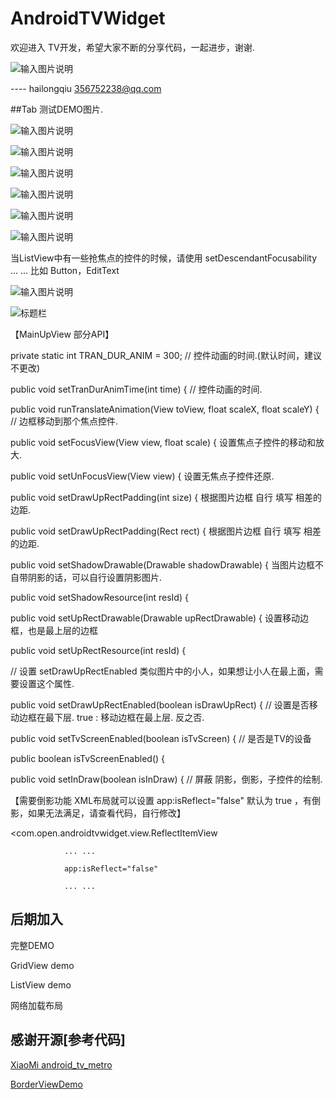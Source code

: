 # AndroidTVWidget

 欢迎进入 TV开发，希望大家不断的分享代码，一起进步，谢谢.
  
![输入图片说明](http://git.oschina.net/uploads/images/2016/0223/094451_e49419a7_111902.png "在这里输入图片标题")
 
 ---- hailongqiu 356752238@qq.com

##Tab 测试DEMO图片.

![输入图片说明](http://git.oschina.net/uploads/images/2016/0227/220443_88e33e8c_111902.jpeg "在这里输入图片标题")

![输入图片说明](http://git.oschina.net/uploads/images/2016/0227/211816_859f799a_111902.jpeg "在这里输入图片标题")

![输入图片说明](http://git.oschina.net/uploads/images/2016/0227/211824_0fec2486_111902.jpeg "在这里输入图片标题")

![输入图片说明](http://git.oschina.net/uploads/images/2016/0227/142535_a93ea19c_111902.jpeg "在这里输入图片标题")

![输入图片说明](http://git.oschina.net/uploads/images/2016/0227/030817_cbece78a_111902.png "在这里输入图片标题")

![输入图片说明](http://git.oschina.net/uploads/images/2016/0223/190022_02e85c54_111902.png "ListVie的支持")

当ListView中有一些抢焦点的控件的时候，请使用 setDescendantFocusability ... ... 比如 Button，EditText

![输入图片说明](http://git.oschina.net/uploads/images/2016/0223/190048_e9e0be4c_111902.png "GridView的支持")

![标题栏](http://git.oschina.net/uploads/images/2016/0224/150241_7657d29b_111902.png "标题栏")

【MainUpView 部分API】
   
   private static int TRAN_DUR_ANIM = 300; // 控件动画的时间.(默认时间，建议不更改)
   
   public void setTranDurAnimTime(int time) { // 控件动画的时间.
   
   public void runTranslateAnimation(View toView, float scaleX, float scaleY) { // 边框移动到那个焦点控件.
   
   public void setFocusView(View view, float scale) { 设置焦点子控件的移动和放大.
   
   public void setUnFocusView(View view) { 设置无焦点子控件还原.
   
   public void setDrawUpRectPadding(int size) { 根据图片边框 自行 填写 相差的边距.

   public void setDrawUpRectPadding(Rect rect) { 根据图片边框 自行 填写 相差的边距.
   
   public void setShadowDrawable(Drawable shadowDrawable) {  当图片边框不自带阴影的话，可以自行设置阴影图片.
   
   public void setShadowResource(int resId) {
   
   public void setUpRectDrawable(Drawable upRectDrawable) { 设置移动边框，也是最上层的边框
   
   public void setUpRectResource(int resId) {
   
   // 设置 setDrawUpRectEnabled 类似图片中的小人，如果想让小人在最上面，需要设置这个属性.
   
   public void setDrawUpRectEnabled(boolean isDrawUpRect) { // 设置是否移动边框在最下层. true : 移动边框在最上层. 反之否.
   
   public void setTvScreenEnabled(boolean isTvScreen) { // 是否是TV的设备
   
   public boolean isTvScreenEnabled() {
   
   public void setInDraw(boolean isInDraw) { // 屏蔽 阴影，倒影，子控件的绘制.
   
【需要倒影功能 XML布局就可以设置 app:isReflect="false" 默认为 true ，有倒影，如果无法满足，请查看代码，自行修改】

 <com.open.androidtvwidget.view.ReflectItemView

                ... ...

                app:isReflect="false"

                ... ...



## 后期加入
   
   完整DEMO
   
   GridView demo
   
   ListView demo
   
   网络加载布局
   
## 感谢开源[参考代码]
<p>
<a href="https://github.com/XiaoMi/android_tv_metro">XiaoMi android_tv_metro </a>
</p>
<p>
<a href="https://github.com/lf8289/BorderViewDemo">BorderViewDemo</a>
</p>